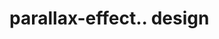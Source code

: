 # parallax-effect.. design                                                                                                                                                                                                                                                                                                                                                                                               
                                     

